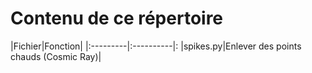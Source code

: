 # Contenu de ce répertoire


|Fichier|Fonction|
|:---------|:----------|:
|spikes.py|Enlever des points chauds (Cosmic Ray)|
